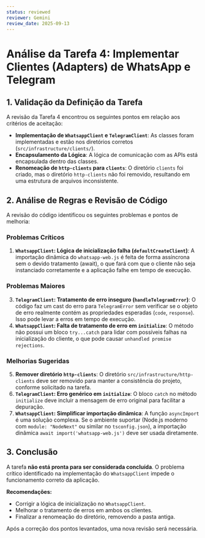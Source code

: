 ```yaml
---
status: reviewed
reviewer: Gemini
review_date: 2025-09-13
---
```


# Análise da Tarefa 4: Implementar Clientes (Adapters) de WhatsApp e Telegram

## 1. Validação da Definição da Tarefa

A revisão da Tarefa 4 encontrou os seguintes pontos em relação aos critérios de aceitação:

- **Implementação de `WhatsappClient` e `TelegramClient`**: As classes foram implementadas e estão nos diretórios corretos (`src/infrastructure/clients/`).
- **Encapsulamento da Lógica**: A lógica de comunicação com as APIs está encapsulada dentro das classes.
- **Renomeação de `http-clients` para `clients`**: O diretório `clients` foi criado, mas o diretório `http-clients` não foi removido, resultando em uma estrutura de arquivos inconsistente.

## 2. Análise de Regras e Revisão de Código

A revisão do código identificou os seguintes problemas e pontos de melhoria:

### Problemas Críticos

1.  **`WhatsappClient`: Lógica de inicialização falha (`defaultCreateClient`)**: A importação dinâmica do `whatsapp-web.js` é feita de forma assíncrona sem o devido tratamento (await), o que fará com que o cliente não seja instanciado corretamente e a aplicação falhe em tempo de execução.

### Problemas Maiores

3.  **`TelegramClient`: Tratamento de erro inseguro (`handleTelegramError`)**: O código faz um cast do erro para `TelegramError` sem verificar se o objeto de erro realmente contém as propriedades esperadas (`code`, `response`). Isso pode levar a erros em tempo de execução.
4.  **`WhatsappClient`: Falta de tratamento de erro em `initialize`**: O método não possui um bloco `try...catch` para lidar com possíveis falhas na inicialização do cliente, o que pode causar `unhandled promise rejections`.

### Melhorias Sugeridas

5.  **Remover diretório `http-clients`**: O diretório `src/infrastructure/http-clients` deve ser removido para manter a consistência do projeto, conforme solicitado na tarefa.
6.  **`TelegramClient`: Erro genérico em `initialize`**: O bloco `catch` no método `initialize` deve incluir a mensagem de erro original para facilitar a depuração.
7.  **`WhatsappClient`: Simplificar importação dinâmica**: A função `asyncImport` é uma solução complexa. Se o ambiente suportar (Node.js moderno com `module: "NodeNext"` ou similar no `tsconfig.json`), a importação dinâmica `await import('whatsapp-web.js')` deve ser usada diretamente.

## 3. Conclusão

A tarefa **não está pronta para ser considerada concluída**. O problema crítico identificado na implementação do `WhatsappClient` impede o funcionamento correto da aplicação.

**Recomendações:**
- Corrigir a lógica de inicialização no `WhatsappClient`.
- Melhorar o tratamento de erros em ambos os clientes.
- Finalizar a renomeação do diretório, removendo a pasta antiga.

Após a correção dos pontos levantados, uma nova revisão será necessária.
